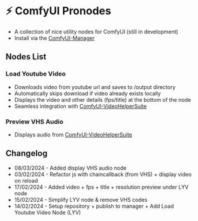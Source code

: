 # ⚡ ComfyUI Pronodes

- A collection of nice utility nodes for ComfyUI (still in development)
- Install via the [ComfyUI-Manager](https://github.com/ltdrdata/ComfyUI-Manager)

## Nodes List

### Load Youtube Video

- Downloads video from youtube url and saves to /output directory
- Automatically skips download if video already exists locally
- Displays the video and other details (fps/title) at the bottom of the node
- Seamless integration with [ComfyUI-VideoHelperSuite](https://github.com/Kosinkadink/ComfyUI-VideoHelperSuite)

### Preview VHS Audio

- Displays audio from [ComfyUI-VideoHelperSuite](https://github.com/Kosinkadink/ComfyUI-VideoHelperSuite)

## Changelog

- 08/03/2024 - Added display VHS audio node
- 03/02/2024 - Refactor js with chaincallback (from VHS) + display video on reload
- 17/02/2024 - Added video + fps + title + resolution preview under LYV node
- 15/02/2024 - Simplify LYV node & remove VHS codes
- 14/02/2024 - Setup repository + publish to manager + Add Load Youtube Video Node (LYV)
